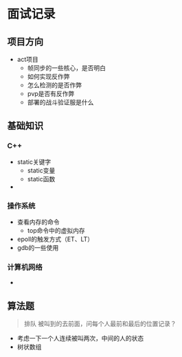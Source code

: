 # 面试记录

## 项目方向

* act项目
  * 帧同步的一些核心，是否明白
  * 如何实现反作弊
  * 怎么检测的是否作弊
  * pvp是否有反作弊
  * 部署的战斗验证服是什么



## 基础知识

### C++

* static关键字
  * static变量
  * static函数
* 

### 操作系统

* 查看内存的命令
  * top命令中的虚拟内存
* epoll的触发方式（ET、LT）
* gdb的一些使用

### 计算机网络

- 

## 算法题

> 排队 被叫到的去前面，问每个人最前和最后的位置记录？

* 考虑一下一个人连续被叫两次，中间的人的状态
* 树状数组